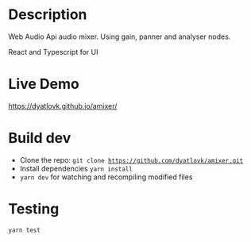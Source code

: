 # Description
Web Audio Api audio mixer. 
Using gain, panner and analyser nodes.

React and Typescript for UI

# Live Demo
https://dyatlovk.github.io/amixer/

# Build dev
* Clone the repo: <code>git clone https://github.com/dyatlovk/amixer.git</code>
* Install dependencies <code>yarn install</code>
* <code>yarn dev</code> for watching and recompiling modified files

# Testing
<code>yarn test</code>
